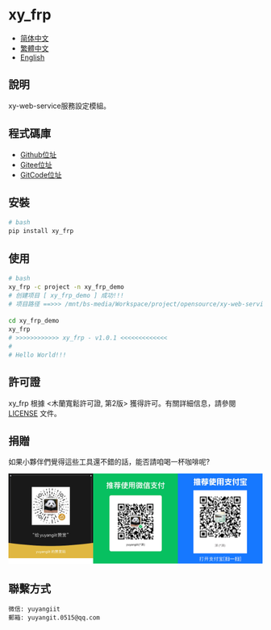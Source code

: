 <!--
 * @Author: 余洋 yuyangit.0515@qq.com
 * @Date: 2024-10-18 13:02:22
 * @LastEditors: 余洋 yuyangit.0515@qq.com
 * @LastEditTime: 2024-10-23 20:51:56
 * @FilePath: /xy_frp/readme/README.zh-hant.md
 * @Description: 这是默认设置,请设置`customMade`, 打开koroFileHeader查看配置 进行设置: https://github.com/OBKoro1/koro1FileHeader/wiki/%E9%85%8D%E7%BD%AE
-->
# xy_frp

- [简体中文](../README.md)
- [繁體中文](README.zh-hant.md)
- [English](README.en.md)

## 說明

xy-web-service服務設定模組。

## 程式碼庫

- <a href="https://github.com/xy-cross-tools/xy_frp.git" target="_blank">Github位址</a>  
- <a href="https://gitee.com/xy-opensource/xy_frp.git" target="_blank">Gitee位址</a>  
- <a href="https://gitcode.com/xy-opensource/xy_frp.git" target="_blank">GitCode位址</a>  

## 安裝

```bash
# bash
pip install xy_frp
```

## 使用

```bash
# bash
xy_frp -c project -n xy_frp_demo
# 创建项目 [ xy_frp_demo ] 成功!!!
# 项目路径 ==>>> /mnt/bs-media/Workspace/project/opensource/xy-web-service/xy_frp/test/xy_frp_demo

cd xy_frp_demo
xy_frp
# >>>>>>>>>>>> xy_frp - v1.0.1 <<<<<<<<<<<<<
#
# Hello World!!!
```

## 許可證
xy_frp 根據 <木蘭寬鬆許可證, 第2版> 獲得許可。有關詳細信息，請參閱 [LICENSE](../LICENSE) 文件。

## 捐贈

如果小夥伴們覺得這些工具還不錯的話，能否請咱喝一杯咖啡呢?  

![Pay-Total](./Pay-Total.png)

## 聯繫方式

```
微信: yuyangiit
郵箱: yuyangit.0515@qq.com
```